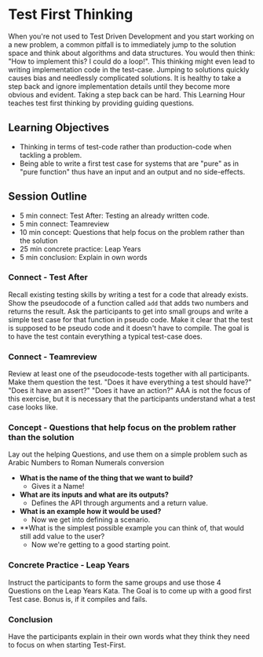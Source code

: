# Test First Thinking

When you're not used to Test Driven Development and you start working on a new problem, a common pitfall is to immediately jump to the solution space and think about algorithms and data structures.
You would then think: "How to implement this? I could do a loop!".
This thinking might even lead to writing implementation code in the test-case.
Jumping to solutions quickly causes bias and needlessly complicated solutions.
It is healthy to take a step back and ignore implementation details until they become more obvious and evident.
Taking a step back can be hard.
This Learning Hour teaches test first thinking by providing guiding questions.

## Learning Objectives

- Thinking in terms of test-code rather than production-code when tackling a problem.
- Being able to write a first test case for systems that are "pure" as in "pure function" thus have an input and an output and no side-effects.

## Session Outline

- 5 min connect: Test After: Testing an already written code.
- 5 min connect: Teamreview
- 10 min concept: Questions that help focus on the problem rather than the solution
- 25 min concrete practice: Leap Years
- 5 min conclusion: Explain in own words

### Connect - Test After
Recall existing testing skills by writing a test for a code that already exists.
Show the pseudocode of a function called `add` that adds two numbers and returns the result.
Ask the participants to get into small groups and write a simple test case for that function in pseudo code.
Make it clear that the test is supposed to be pseudo code and it doesn't have to compile.
The goal is to have the test contain everything a typical test-case does.

### Connect - Teamreview
Review at least one of the pseudocode-tests together with all participants. 
Make them question the test. 
"Does it have everything a test should have?"
"Does it have an assert?" 
"Does it have an action?"
AAA is not the focus of this exercise, but it is necessary that the participants understand what a test case looks like.

### Concept - Questions that help focus on the problem rather than the solution
Lay out the helping Questions, and use them on a simple problem such as Arabic Numbers to Roman Numerals conversion

- **What is the name of the thing that we want to build?** 
	- Gives it a Name!
- **What are its inputs and what are its outputs?**
	- Defines the API through arguments and a return value.
- **What is an example how it would be used?**
	- Now we get into defining a scenario.
- **What is the simplest possible example you can think of, that would still add value to the user?
	- Now we're getting to a good starting point.

### Concrete Practice - Leap Years
Instruct the participants to form the same groups and use those 4 Questions on the Leap Years Kata.
The Goal is to come up with a good first Test case. Bonus is, if it compiles and fails.

### Conclusion
Have the participants explain in their own words what they think they need to focus on when starting Test-First.
